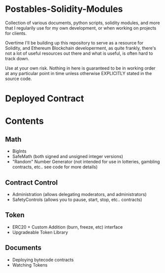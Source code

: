 # Postables-Solidity-Modules

Collection of various documents, python scripts, solidity modules, and more that I regularily use for my own development, or when working on projects for clients.

Overtime I'll be building up this repository to serve as a resource for Solidity, and Ethereum Blockchain developerment, as quite frankly, there's not a lot of useful resources out there and what is useful, is often hard to track down.

Use at your own risk. Nothing in here is guaranteed to be in working order at any particular point in time unless otherwise EXPLICITLY stated in the source code.

# Deployed Contract



# Contents

## Math
* BigInts
* SafeMath (both signed and unsigned integer versions)
* "Random" Number Generator (not intended for use in lotteries, gambling contracts, etc.. see code for more details)

## Contract Control
* Administration (allows delegating moderators, and administrators)
* SafetyControls (allows you to pause, start, stop, etc.. contracts)

## Token
* ERC20 + Custom Addition (burn, freeze, etc) interface
* Upgradeable Token Library

## Documents
* Deploying bytecode contracts
* Watching Tokens
